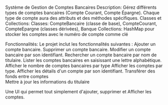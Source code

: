 Système de Gestion de Comptes Bancaires
Description: Gérez différents types de comptes bancaires (Compte Courant, Compte Épargne). Chaque type de compte aura des attributs et des méthodes spécifiques.
Classes et Collections:
Classes: CompteBancaire (classe de base), CompteCourant, CompteEpargne (classes dérivées), Banque
Collections: HashMap pour stocker les comptes avec le numéro de compte comme clé

Fonctionnalités:
Le projet inclut les fonctionnalités suivantes :
Ajouter un compte bancaire.
Supprimer un compte bancaire.
Modifier un compte bancaire par son identifiant.
Rechercher un compte bancaire par nom de titulaire.
Lister les comptes bancaires en saisissant une lettre alphabétique.
Afficher le nombre de comptes bancaires par type
Afficher les comptes par type.
Afficher les détails d'un compte par son identifiant.
Transférer des fonds entre comptes  
Mettre à jour les informations du titulaire  

Une UI qui permet tout simplement d'ajouter, supprimer et Afficher les comptes.

